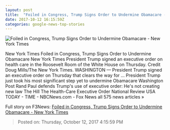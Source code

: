 ```yaml
---
layout: post
title:  "Foiled in Congress, Trump Signs Order to Undermine Obamacare - New York Times"
date: 2017-10-12 16:15:59Z
categories: google-news-top-stories
---
```


![Foiled in Congress, Trump Signs Order to Undermine Obamacare - New York Times](https://static01.nyt.com/images/2017/10/13/us/13dc-health/13dc-health-facebookJumbo-v2.jpg)

New York Times Foiled in Congress, Trump Signs Order to Undermine Obamacare New York Times President Trump signed an executive order on health care in the Roosevelt Room of the White House on Thursday. Credit Doug Mills/The New York Times. WASHINGTON — President Trump signed an executive order on Thursday that clears the way for ... President Trump just took his most significant step yet to undermine Obamacare Washington Post Rand Paul defends Trump's use of executive order: He's not creating new law The Hill The Health-Care Executive Order National Review USA TODAY - TIME - NBCNews.com - Fox News all 575 news articles »


Full story on F3News: [Foiled in Congress, Trump Signs Order to Undermine Obamacare - New York Times](http://www.f3nws.com/n/PXpJG)

> Posted on: Thursday, October 12, 2017 4:15:59 PM
